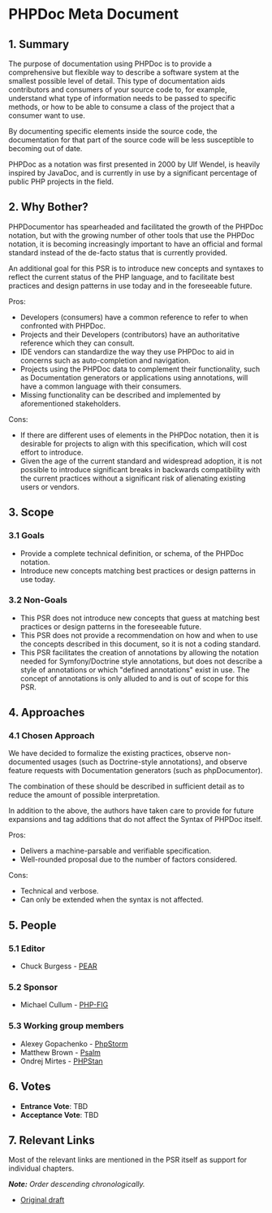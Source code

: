 # PHPDoc Meta Document

## 1. Summary

The purpose of documentation using PHPDoc is to provide a comprehensive but flexible way to describe a software system
at the smallest possible level of detail. This type of documentation aids contributors and consumers of your source
code to, for example, understand what type of information needs to be passed to specific methods, or how to be able to
consume a class of the project that a consumer want to use.

By documenting specific elements inside the source code, the documentation for that part of the source code will be less
susceptible to becoming out of date.

PHPDoc as a notation was first presented in 2000 by Ulf Wendel, is heavily inspired by JavaDoc, 
and is currently in use by a significant percentage of public PHP projects in the field.

## 2. Why Bother?

PHPDocumentor has spearheaded and facilitated the growth of the PHPDoc notation, but with the growing number of other
tools that use the PHPDoc notation, it is becoming increasingly important to have an official and formal standard
instead of the de-facto status that is currently provided.

An additional goal for this PSR is to introduce new concepts and syntaxes to reflect the
current status of the PHP language, and to facilitate best practices and design patterns in use today and in the
foreseeable future.

Pros:

* Developers (consumers) have a common reference to refer to when confronted with PHPDoc.
* Projects and their Developers (contributors) have an authoritative reference which they can consult.
* IDE vendors can standardize the way they use PHPDoc to aid in concerns such as auto-completion and navigation.
* Projects using the PHPDoc data to complement their functionality, such as Documentation generators or applications
  using annotations, will have a common language with their consumers.
* Missing functionality can be described and implemented by aforementioned stakeholders.

Cons:

* If there are different uses of elements in the PHPDoc notation, then it is desirable for projects to align with this
  specification, which will cost effort to introduce.
* Given the age of the current standard and widespread adoption, it is not possible to introduce significant breaks in
  backwards compatibility with the current practices without a significant risk of alienating existing users or vendors.

## 3. Scope

### 3.1 Goals

* Provide a complete technical definition, or schema, of the PHPDoc notation.
* Introduce new concepts matching best practices or design patterns in use today.

### 3.2 Non-Goals

* This PSR does not introduce new concepts that guess at matching best practices or design patterns in the foreseeable
  future.
* This PSR does not provide a recommendation on how and when to use the concepts described in this document, so it is
  not a coding standard.
* This PSR facilitates the creation of annotations by allowing the notation needed for Symfony/Doctrine style
  annotations, but does not describe a style of annotations or which "defined annotations" exist in use. The concept of
  annotations is only alluded to and is out of scope for this PSR.

## 4. Approaches

### 4.1 Chosen Approach

We have decided to formalize the existing practices, observe non-documented usages (such as Doctrine-style
annotations), and observe feature requests with Documentation generators (such as phpDocumentor).

The combination of these should be described in sufficient detail as to reduce the amount of possible interpretation.

In addition to the above, the authors have taken care to provide for future expansions and tag additions that do not
affect the Syntax of PHPDoc itself.

Pros:

* Delivers a machine-parsable and verifiable specification.
* Well-rounded proposal due to the number of factors considered.

Cons:

* Technical and verbose.
* Can only be extended when the syntax is not affected.

## 5. People

### 5.1 Editor

 * Chuck Burgess - [PEAR](https://pear.php.net)

### 5.2 Sponsor

 * Michael Cullum - [PHP-FIG](https://www.php-fig.org/)

### 5.3 Working group members

 * Alexey Gopachenko - [PhpStorm](https://www.jetbrains.com/phpstorm)
 * Matthew Brown - [Psalm](https://github.com/vimeo/psalm)
 * Ondrej Mirtes - [PHPStan](https://github.com/phpstan/phpstan)

## 6. Votes

* **Entrance Vote**: TBD
* **Acceptance Vote**: TBD

## 7. Relevant Links

Most of the relevant links are mentioned in the PSR itself as support for individual chapters.

_**Note:** Order descending chronologically._

* [Original draft](https://github.com/phpDocumentor/phpDocumentor2/commit/0dbdbfa318d197279b414e5c0d1ffb142b31a528#docs/PSR.md)
